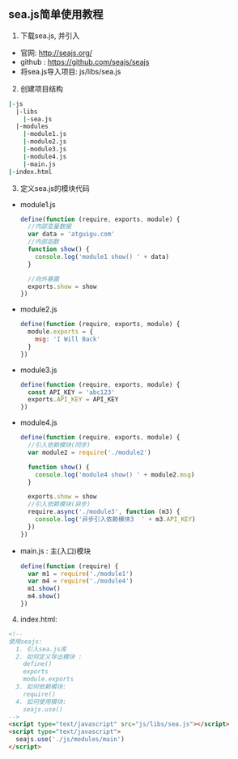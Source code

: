 <!-- markdownlint-disable -->
## sea.js简单使用教程
1. 下载sea.js, 并引入
  * 官网: http://seajs.org/
  * github : https://github.com/seajs/seajs
  * 将sea.js导入项目: js/libs/sea.js 
2. 创建项目结构
  ```bash
  |-js
    |-libs
      |-sea.js
    |-modules
      |-module1.js
      |-module2.js
      |-module3.js
      |-module4.js
      |-main.js
  |-index.html
  ```
3. 定义sea.js的模块代码
  * module1.js
    ```js
    define(function (require, exports, module) {
      //内部变量数据
      var data = 'atguigu.com'
      //内部函数
      function show() {
        console.log('module1 show() ' + data)
      }
    
      //向外暴露
      exports.show = show
    })
    ```
  * module2.js
    ```js
    define(function (require, exports, module) {
      module.exports = {
        msg: 'I Will Back'
      }
    })
    ```
  * module3.js
    ```js
    define(function (require, exports, module) {
      const API_KEY = 'abc123'
      exports.API_KEY = API_KEY
    })
    ```
  * module4.js
    ```js
    define(function (require, exports, module) {
      //引入依赖模块(同步)
      var module2 = require('./module2')
    
      function show() {
        console.log('module4 show() ' + module2.msg)
      }
    
      exports.show = show
      //引入依赖模块(异步)
      require.async('./module3', function (m3) {
        console.log('异步引入依赖模块3  ' + m3.API_KEY)
      })
    })
    ```
  * main.js : 主(入口)模块
    ```js
    define(function (require) {
      var m1 = require('./module1')
      var m4 = require('./module4')
      m1.show()
      m4.show()
    })
    ```
4. index.html:
  ```html
  <!--
  使用seajs:
    1. 引入sea.js库
    2. 如何定义导出模块 :
      define()
      exports
      module.exports
    3. 如何依赖模块:
      require()
    4. 如何使用模块:
      seajs.use()
  -->
  <script type="text/javascript" src="js/libs/sea.js"></script>
  <script type="text/javascript">
    seajs.use('./js/modules/main')
  </script>
  ```
        
    
       